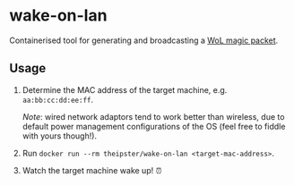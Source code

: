 # wake-on-lan

Containerised tool for generating and broadcasting a [WoL magic packet](https://en.wikipedia.org/wiki/Wake-on-LAN#Magic_packet).

## Usage

1. Determine the MAC address of the target machine, e.g. `aa:bb:cc:dd:ee:ff`.

   _Note_: wired network adaptors tend to work better than wireless, due to default power management configurations of the OS (feel free to fiddle with yours though!).

2. Run `docker run --rm theipster/wake-on-lan <target-mac-address>`.

3. Watch the target machine wake up! ⏰
